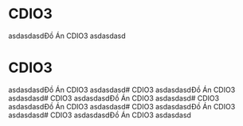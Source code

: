 # CDIO3
asdasdasdĐồ Án CDIO3
asdasdasd

# CDIO3
asdasdasdĐồ Án CDIO3
asdasdasd# CDIO3
         asdasdasdĐồ Án CDIO3
         asdasdasd# CDIO3
                  asdasdasdĐồ Án CDIO3
                  asdasdasd# CDIO3
                           asdasdasdĐồ Án CDIO3
                           asdasdasd# CDIO3
                                    asdasdasdĐồ Án CDIO3
                                    asdasdasd# CDIO3
                                             asdasdasdĐồ Án CDIO3
                                             asdasdasd
                                    
                           
                           
                  
         
